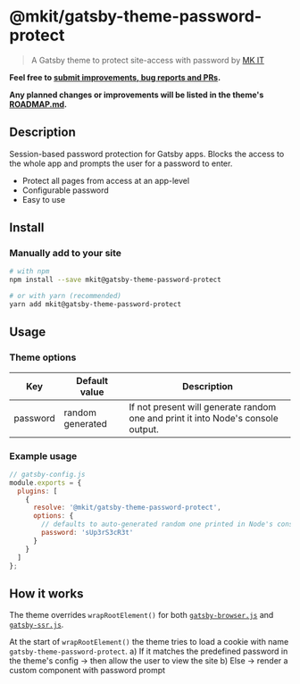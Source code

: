 # @mkit/gatsby-theme-password-protect

> A Gatsby theme to protect site-access with password by [MK IT](https://mkit.io)

**Feel free to [submit improvements, bug reports and PRs](<(https://gitlab.com/mkit/open-source/gatsby-theme-password-protect/issues)>).**

**Any planned changes or improvements will be listed in the theme's [ROADMAP.md](./ROADMAP.md).**

## Description

Session-based password protection for Gatsby apps. Blocks the access to the whole app and prompts the user for a password to enter.

- Protect all pages from access at an app-level
- Configurable password
- Easy to use

## Install

### Manually add to your site

```sh
# with npm
npm install --save mkit@gatsby-theme-password-protect

# or with yarn (recommended)
yarn add mkit@gatsby-theme-password-protect
```

## Usage

### Theme options

| Key      | Default value    | Description                                                                      |
| -------- | ---------------- | -------------------------------------------------------------------------------- |
| password | random generated | If not present will generate random one and print it into Node's console output. |

### Example usage

```js
// gatsby-config.js
module.exports = {
  plugins: [
    {
      resolve: '@mkit/gatsby-theme-password-protect',
      options: {
        // defaults to auto-generated random one printed in Node's console output
        password: 'sUp3rS3cR3t'
      }
    }
  ]
};
```

## How it works

The theme overrides `wrapRootElement()` for both [`gatsby-browser.js`](https://www.gatsbyjs.org/docs/browser-apis/#wrapRootElement) and [`gatsby-ssr.js`](https://www.gatsbyjs.org/docs/ssr-apis/#wrapRootElement).

At the start of `wrapRootElement()` the theme tries to load a cookie with name `gatsby-theme-password-protect`.
a) If it matches the predefined password in the theme's config -> then allow the user to view the site
b) Else -> render a custom component with password prompt
